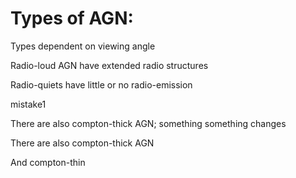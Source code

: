Types of AGN:
=============

Types dependent on viewing angle

Radio-loud AGN have extended radio structures

Radio-quiets have little or no radio-emission

mistake1


There are also compton-thick AGN; something something changes

There are also compton-thick AGN

And compton-thin

